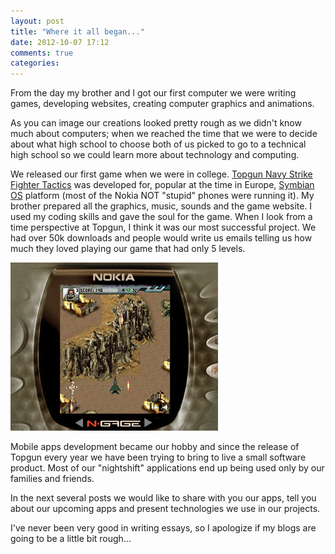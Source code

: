 ```yaml
---
layout: post
title: "Where it all began..."
date: 2012-10-07 17:12
comments: true
categories: 
---
```


From the day my brother and I got our first computer we were writing games, developing websites, creating computer graphics and animations.

As you can image our creations looked pretty rough as we didn't know much about computers; when we reached the time that we were to decide about what high school to choose both of us picked to go to a technical high school so we could learn more about technology and computing.

We released our first game when we were in college. [Topgun Navy Strike Fighter Tactics](http://topgun-game.prv.pl/) was developed for, popular at the time in Europe, [Symbian OS](http://symbian.org) platform (most of the Nokia NOT "stupid" phones were running it). My brother prepared all the graphics, music, sounds and the game website.
I used my coding skills and gave the soul for the game. When I look from a time perspective at Topgun, I think it was our most successful project. We had over 50k downloads and people would write us emails  telling us how much they loved playing our game that had only 5 levels.

![picture alt](/images/topgun.png)

Mobile apps development became our hobby and since the release of Topgun every year we have been trying to bring to live a small software product. Most of our "nightshift" applications end up being used only by our families and friends.

In the next several posts we would like to share with you our apps, tell you about our upcoming apps and present technologies we use in our projects.

I've never been very good in writing essays, so I apologize if my blogs are going to be a little bit rough...


